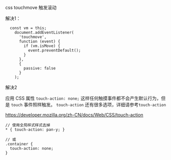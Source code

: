 css touchmove 触发滚动

解决1：

```
  const vm = this;
    document.addEventListener(
      'touchmove',
      function (event) {
        if (vm.isMove) {
          event.preventDefault();
        }
      },
      {
        passive: false
      }
    );
```

解决2

 应用 CSS 属性 `touch-action: none;` 这样任何触摸事件都不会产生默认行为，但是 `touch` 事件照样触发。
`touch-action` 还有很多选项，详细请参考`touch-action`

<https://developer.mozilla.org/zh-CN/docs/Web/CSS/touch-action>

```
// 使用全局样式样式去掉
* { touch-action: pan-y; }

// 或
.container {
  touch-action: none;
}
```
